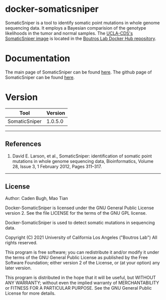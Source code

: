 # docker-somaticsniper
SomaticSniper is a tool to identify somatic point mutations in whole genome sequencing data. It employs a Bayesian comparision of the genotype likelihoods in the tumor and normal samples.
The [UCLA-CDS's SomaticSniper image](https://hub.docker.com/repository/docker/blcdsdockerregistry/somaticsniper) is located in the [Boutros Lab Docker Hub repository](https://hub.docker.com/orgs/blcdsdockerregistry).


# Documentation
The main page of SomaticSniper can be found [here](http://gmt.genome.wustl.edu/packages/somatic-sniper/). The github page of SomaticSniper can be found [here](https://github.com/genome/somatic-sniper).

# Version
| Tool | Version |
|------|---------|
|SomaticSniper| 1.0.5.0|

---

## References

1. David E. Larson, et al., SomaticSniper: identification of somatic point mutations in whole genome sequencing data, Bioinformatics, Volume 28, Issue 3, 1 February 2012, Pages 311–317.

---

## License

Author: Caden Bugh, Mao Tian

Docker-SomaticSniper is licensed under the GNU General Public License version 2. See the file LICENSE for the terms of the GNU GPL license.

Docker-SomaticSniper is used to detect somatic mutations in sequencing data.

Copyright (C) 2021 University of California Los Angeles ("Boutros Lab") All rights reserved.

This program is free software; you can redistribute it and/or modify it under the terms of the GNU General Public License as published by the Free Software Foundation; either version 2 of the License, or (at your option) any later version.

This program is distributed in the hope that it will be useful, but WITHOUT ANY WARRANTY; without even the implied warranty of MERCHANTABILITY or FITNESS FOR A PARTICULAR PURPOSE. See the GNU General Public License for more details.
